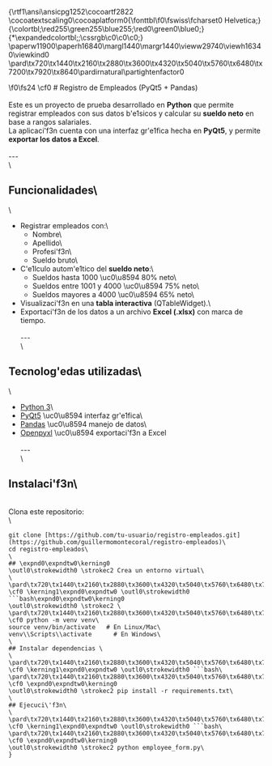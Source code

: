 {\rtf1\ansi\ansicpg1252\cocoartf2822
\cocoatextscaling0\cocoaplatform0{\fonttbl\f0\fswiss\fcharset0 Helvetica;}
{\colortbl;\red255\green255\blue255;\red0\green0\blue0;}
{\*\expandedcolortbl;;\cssrgb\c0\c0\c0;}
\paperw11900\paperh16840\margl1440\margr1440\vieww29740\viewh16340\viewkind0
\pard\tx720\tx1440\tx2160\tx2880\tx3600\tx4320\tx5040\tx5760\tx6480\tx7200\tx7920\tx8640\pardirnatural\partightenfactor0

\f0\fs24 \cf0 # Registro de Empleados (PyQt5 + Pandas)\
\
Este es un proyecto de prueba desarrollado en **Python** que permite registrar empleados con sus datos b\'e1sicos y calcular su **sueldo neto** en base a rangos salariales.  \
La aplicaci\'f3n cuenta con una interfaz gr\'e1fica hecha en **PyQt5**, y permite **exportar los datos a Excel**.\
\
---\
\
## Funcionalidades\
\
- Registrar empleados con:\
  - Nombre\
  - Apellido\
  - Profesi\'f3n\
  - Sueldo bruto\
- C\'e1lculo autom\'e1tico del **sueldo neto**:\
  - Sueldos hasta 1000 \uc0\u8594  80% neto\
  - Sueldos entre 1001 y 4000 \uc0\u8594  75% neto\
  - Sueldos mayores a 4000 \uc0\u8594  65% neto\
- Visualizaci\'f3n en una **tabla interactiva** (QTableWidget).\
- Exportaci\'f3n de los datos a un archivo **Excel (.xlsx)** con marca de tiempo.\
\
---\
\
## Tecnolog\'edas utilizadas\
\
- [Python 3](https://www.python.org/)\
- [PyQt5](https://pypi.org/project/PyQt5/) \uc0\u8594  interfaz gr\'e1fica\
- [Pandas](https://pandas.pydata.org/) \uc0\u8594  manejo de datos\
- [Openpyxl](https://pypi.org/project/openpyxl/) \uc0\u8594  exportaci\'f3n a Excel\
\
---\
\
## Instalaci\'f3n\
\
Clona este repositorio:\
\
```bash\
git clone [https://github.com/tu-usuario/registro-empleados.git](https://github.com/guillermomontecoral/registro-empleados)\
cd registro-empleados\
\
## \expnd0\expndtw0\kerning0
\outl0\strokewidth0 \strokec2 Crea un entorno virtual\
\
\pard\tx720\tx1440\tx2160\tx2880\tx3600\tx4320\tx5040\tx5760\tx6480\tx7200\tx7920\tx8640\pardirnatural\partightenfactor0
\cf0 \kerning1\expnd0\expndtw0 \outl0\strokewidth0 ```bash\expnd0\expndtw0\kerning0
\outl0\strokewidth0 \strokec2 \
\pard\tx720\tx1440\tx2160\tx2880\tx3600\tx4320\tx5040\tx5760\tx6480\tx7200\tx7920\tx8640\pardirnatural\partightenfactor0
\cf0 python -m venv venv\
source venv/bin/activate   # En Linux/Mac\
venv\\Scripts\\activate      # En Windows\
\
## Instalar dependencias \
\
\pard\tx720\tx1440\tx2160\tx2880\tx3600\tx4320\tx5040\tx5760\tx6480\tx7200\tx7920\tx8640\pardirnatural\partightenfactor0
\cf0 \kerning1\expnd0\expndtw0 \outl0\strokewidth0 ```bash\
\pard\tx720\tx1440\tx2160\tx2880\tx3600\tx4320\tx5040\tx5760\tx6480\tx7200\tx7920\tx8640\pardirnatural\partightenfactor0
\cf0 \expnd0\expndtw0\kerning0
\outl0\strokewidth0 \strokec2 pip install -r requirements.txt\
\
## Ejecuci\'f3n\
\
\pard\tx720\tx1440\tx2160\tx2880\tx3600\tx4320\tx5040\tx5760\tx6480\tx7200\tx7920\tx8640\pardirnatural\partightenfactor0
\cf0 \kerning1\expnd0\expndtw0 \outl0\strokewidth0 ```bash\
\pard\tx720\tx1440\tx2160\tx2880\tx3600\tx4320\tx5040\tx5760\tx6480\tx7200\tx7920\tx8640\pardirnatural\partightenfactor0
\cf0 \expnd0\expndtw0\kerning0
\outl0\strokewidth0 \strokec2 python employee_form.py\
}
